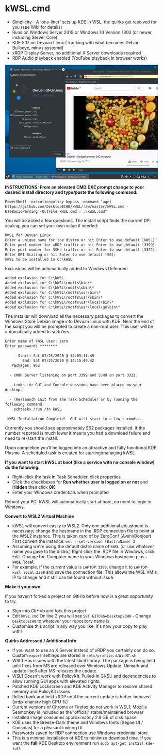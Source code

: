 # kWSL.cmd

- Simplicity - A 'one-liner' sets up KDE in WSL, the quirks get resolved for you (see Wiki for details)
- Runs on Windows Server 2019 or Windows 10 Version 1803 (or newer, including Server Core)
- KDE 5.17 on Devuan Linux (Tracking with what becomes Debian Bullseye, minus systemd) 
- xRDP Display Server, no additional X Server downloads required
- RDP Audio playback enabled (YouTube playback in browser works)

![Screenshot](screenshot.png)

**INSTRUCTIONS:  From an elevated CMD.EXE prompt change to your desired install directory and type/paste the following command:**

```
PowerShell -executionpolicy bypass -command "wget https://github.com/DesktopECHO/kWSL/raw/master/kWSL.cmd -UseBasicParsing -OutFile kWSL.cmd ; .\kWSL.cmd"
```

You will be asked a few questions.  The install script finds the current DPI scaling, you can set your own value if needed:

```
kWSL for Devuan Linux
Enter a unique name for the distro or hit Enter to use default [kWSL]:
Enter port number for xRDP traffic or hit Enter to use default [3399]:
Enter port number for SSHd traffic or hit Enter to use default [3322]:
Enter DPI Scaling or hit Enter to use default [96]:
kWSL to be installed in C:\kWSL
```

Exclusions will be automatically added to Windows Defender:

```
Added exclusion for C:\kWSL
Added exclusion for C:\kWSL\rootfs\bin\*
Added exclusion for C:\kWSL\rootfs\sbin\*
Added exclusion for C:\kWSL\rootfs\usr\bin\*
Added exclusion for C:\kWSL\rootfs\usr\sbin\*
Added exclusion for C:\kWSL\rootfs\usr\local\bin\*
Added exclusion for C:\kWSL\rootfs\usr\local\go\bin\*
```

The installer will download all the necessary packages to convert the Windows Store Debian image into Devuan Linux with KDE.
Near the end of the script you will be prompted to create a non-root user.  This user will be automatically added to sudo'ers.

```
Enter name of kWSL user: zero
Enter password: ********

      Start: Sat 07/25/2020 @ 14:05:11.49
        End: Sat 07/25/2020 @ 14:15:49.42
   Packages: 962

  - xRDP Server listening on port 3399 and SSHd on port 3322.

  - Links for GUI and Console sessions have been placed on your desktop.

  - (Re)launch init from the Task Scheduler or by running the following command:
    schtasks /run /tn kWSL

 kWSL Installation Complete!  GUI will start in a few seconds...
```

Currently you should see approximately 962 packages installed.  If the number reported is much lower it means you had a download failure and need to re-start the install.

Upon completion you'll be logged into an attractive and fully functional KDE Plasma.  A scheduled task is created for starting/managing kWSL. 

   **If you want to start kWSL at boot (like a service with no console window) do the following:**

   - Right-click the task in Task Scheduler, click properties
   - Click the checkboxes for **Run whether user is logged on or not** and **Hidden** then click **OK**
   - Enter your Windows credentials when prompted

   Reboot your PC.  kWSL will automatically start at boot, no need to login to Windows.

**Convert to WSL2 Virtual Machine**
-  kWSL will convert easily to WSL2.  Only one additional adjustment is necessary; change the hostname in the .RDP connection file to point at the WSL2 instance.  This is taken care of by ZeroConf (Avahi/Bonjour)  First convert the instance:
    ```wsl --set-version [DistroName] 2```
- Assuming we're using the default distro name of ```kWSL``` (or use whatever name you gave to the distro.)  Right click the .RDP file in Windows, click Edit.  Change the Computer name to your Windows hostname plus **```-kWSL.local```**
- For example, if the current value is ```LAPTOP:3399```, change it to ```LAPTOP-kwsl.local:3399``` and save the connection file.  This allows the WSL VM's IP to change and it still can be found without issue.

**Make it your own**

If you haven't forked a project on GitHib before now is a great opportunity to try.

- Sign into GitHub and fork this project
- Edit ```kWSL.cmd```  On line 2 you will see ```SET GITORG=DesktopECHO``` - Change ```DesktopECHO``` to whatever your repository name is
- Customise this script in any way you like, it's now your copy to play with!

**Quirks Addressed / Additional Info:**
- If you want to use an X Server instead of xRDP you certainly can do so.  Custom ```export``` settings are stored in ```/etc/profile.d/WinNT.sh```   
- WSL1 Has issues with the latest libc6 library.  The package is being held until fixes from MS are released over Windows Update.  Unmark and update libc6 after MS releases the update.
- WSL1 Doesn't work with PolicyKit.  Pulled-in GKSU and dependencies to allow running GUI apps with elevated rights.  
- Patched KDE Lockscreen and KDE Activity Manager to resolve shared memory and PolicyKit issues
- Rolled back and held xRDP until the current update is better-behaved (xrdp-chansrv high CPU %)
- Current versions of Chrome or Firefox do not work in WSL1; Mozilla Seamonkey is included as the 'official' stable/maintained browser
- Installed image consumes approximately 2.6 GB of disk space
- KDE uses the Breeze-Dark theme and Windows fonts (Segoe UI / Consolas) for a pleasant looking UI
- Passwords saved for RDP connection use Windows credential store
- This is a minimal installation of KDE to minimize download time.  If you want the **full** KDE Desktop environment run ```sudo apt-get install kde-full```
